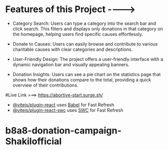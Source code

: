 # Features of this Project ---->

- Category Search: Users can type a category into the search bar and click search. This filters and displays only donations in that category on the homepage, helping users find specific causes effortlessly.

- Donate to Causes: Users can easily browse and contribute to various charitable causes with clear categories and descriptions.

- User-Friendly Design: The project offers a user-friendly interface with a dynamic navigation bar and visually appealing banners.

- Donation Insights: Users can see a pie chart on the statistics page that shows how their donations compare to the total, providing a quick overview of their contributions.

#Live Link ===> https://abortive-start.surge.sh/

- [@vitejs/plugin-react](https://github.com/vitejs/vite-plugin-react/blob/main/packages/plugin-react/README.md) uses [Babel](https://babeljs.io/) for Fast Refresh
- [@vitejs/plugin-react-swc](https://github.com/vitejs/vite-plugin-react-swc) uses [SWC](https://swc.rs/) for Fast Refresh

# b8a8-donation-campaign-Shakilofficial
